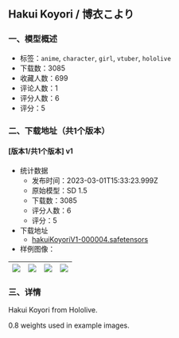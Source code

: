 ## Hakui Koyori / 博衣こより
### 一、模型概述

- 标签：`anime`, `character`, `girl`, `vtuber`, `hololive`
- 下载数：3085
- 收藏人数：699
- 评论人数：1
- 评分人数：6
- 评分：5

### 二、下载地址（共1个版本）

#### [版本1/共1个版本] v1

- 统计数据
  - 发布时间：2023-03-01T15:33:23.999Z
  - 原始模型：SD 1.5
  - 下载数：3085
  - 评分人数：6
  - 评分：5
- 下载地址
  - [hakuiKoyoriV1-000004.safetensors](https://civitai.com/api/download/models/14084)
- 样例图像：

| <img src="https://image.civitai.com/xG1nkqKTMzGDvpLrqFT7WA/4073af6f-0959-4081-2001-9889aa81a600/width=450/136993.jpeg" /> | <img src="https://image.civitai.com/xG1nkqKTMzGDvpLrqFT7WA/df2c807a-df84-482c-d200-4a46173eaa00/width=450/136995.jpeg" /> | <img src="https://image.civitai.com/xG1nkqKTMzGDvpLrqFT7WA/b963aff2-35c9-4b91-c8d4-2fda2daf2000/width=450/137053.jpeg" /> | <img src="https://image.civitai.com/xG1nkqKTMzGDvpLrqFT7WA/c90d6dee-3586-4ff0-9704-706ce682c600/width=450/136994.jpeg" /> |
| ---- | ---- | ---- | ---- |


### 三、详情
<p>Hakui Koyori from Hololive.</p><p>0.8 weights used in example images.</p>